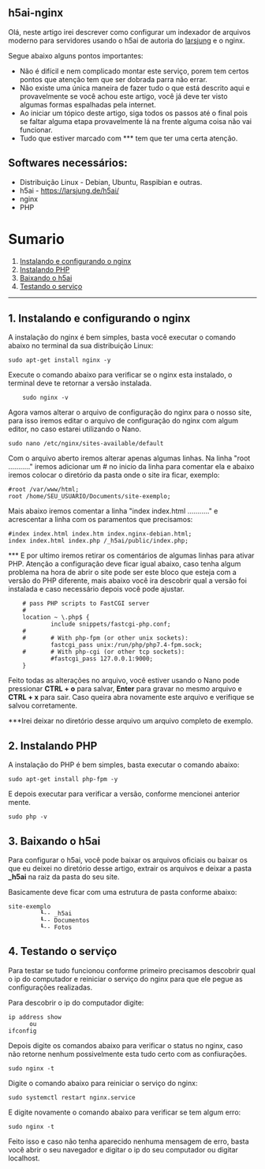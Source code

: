 
h5ai-nginx 
-------------

Olá, neste artigo irei descrever como configurar um indexador de arquivos moderno para servidores usando o h5ai de autoria do [larsjung](https://larsjung.de/h5ai/) e o nginx.

Segue abaixo alguns pontos importantes:
*	Não é difícil e nem complicado montar este serviço, porem tem certos pontos que atenção tem que ser dobrada parra não errar.
*	Não existe uma única maneira de fazer tudo o que está descrito aqui e provavelmente se você achou este artigo, você já deve ter visto algumas formas espalhadas pela internet.
*	Ao iniciar um tópico deste artigo, siga todos os passos até o final pois se faltar alguma etapa provavelmente lá na frente alguma coisa não vai funcionar.
*	Tudo que estiver marcado com *** tem que ter uma certa atenção.

Softwares necessários:
-------------
*	Distribuição Linux - Debian, Ubuntu, Raspibian e outras.
*	h5ai - https://larsjung.de/h5ai/
*	nginx
*	PHP

# Sumario

1. [Instalando e configurando o nginx](#1)
2. [Instalando PHP](#2)
3. [Baixando o  h5ai](#3)
4. [Testando o serviço](#4)


-----------------------------------------------------------------------------------------------------------------------------------

## 1. Instalando e configurando o nginx <a name="1"></a>


A instalação do nginx é bem simples, basta você executar o comando abaixo no terminal da sua distribuição Linux:

 	sudo apt-get install nginx -y

Execute o comando abaixo para verificar se o nginx esta instalado, o terminal deve te retornar a versão instalada.
	
		sudo nginx -v

Agora vamos alterar o arquivo de configuração do nginx para o nosso site, para isso iremos editar o arquivo de configuração do nginx com algum editor, no caso estarei utilizando o Nano.

	sudo nano /etc/nginx/sites-available/default

Com o arquivo aberto iremos alterar apenas algumas linhas.
Na linha "root ..........." iremos adicionar um # no inicio da linha para comentar ela e abaixo iremos colocar o diretório da pasta onde o site ira ficar, exemplo:

	#root /var/www/html;
	root /home/SEU_USUARIO/Documents/site-exemplo;

Mais abaixo iremos comentar a linha "index index.html ..........." e acrescentar a linha com os paramentos que precisamos:

	#index index.html index.htm index.nginx-debian.html;
	index index.html index.php /_h5ai/public/index.php;

*** E por ultimo iremos retirar os comentários de algumas linhas para ativar PHP.
Atenção a configuração deve ficar igual abaixo, caso tenha algum problema na hora de abrir o site pode ser este bloco que esteja com a versão do PHP diferente, mais abaixo você ira descobrir qual a versão foi instalada e caso necessário depois você pode ajustar.

        # pass PHP scripts to FastCGI server
        #
        location ~ \.php$ {
                include snippets/fastcgi-php.conf;
        #
        #       # With php-fpm (or other unix sockets):
                fastcgi_pass unix:/run/php/php7.4-fpm.sock;
        #       # With php-cgi (or other tcp sockets):
                #fastcgi_pass 127.0.0.1:9000;
        }
        
Feito todas as alterações no arquivo, você estiver usando o Nano pode pressionar **CTRL + o** para salvar, **Enter** para gravar no mesmo arquivo e **CTRL + x** para sair. Caso queira abra novamente este arquivo e verifique se salvou corretamente.

***Irei deixar no diretório desse arquivo um arquivo completo de exemplo.

## 2. Instalando PHP <a name="1"></a>

A instalação do PHP é bem simples, basta executar o comando abaixo:

	sudo apt-get install php-fpm -y

E depois executar para verificar a versão, conforme mencionei anterior mente.

	sudo php -v

## 3. Baixando o  h5ai <a name="1"></a>

Para configurar o h5ai, você pode baixar os arquivos oficiais ou baixar os que eu deixei no diretório desse artigo, extrair os arquivos e deixar a pasta **_h5ai** na raiz da pasta do seu site.

Basicamente deve ficar com uma estrutura de pasta conforme abaixo:

	site-exemplo
		     ┖-- _h5ai
		     ┖-- Documentos
		     ┖-- Fotos

## 4. Testando o serviço <a name="1"></a>

Para testar se tudo funcionou conforme primeiro precisamos descobrir qual o ip do computador e reiniciar o serviço do nginx para que ele pegue as configurações realizadas.

Para descobrir o ip do computador digite:
	
	ip address show
	      ou
	ifconfig

Depois digite os comandos abaixo para verificar o status no nginx, caso não retorne nenhum possivelmente esta tudo certo com as confiurações.

	sudo nginx -t

Digite o comando abaixo para reiniciar o serviço do nginx:

	sudo systemctl restart nginx.service
	
E digite novamente o comando abaixo para verificar se tem algum erro:

	sudo nginx -t

Feito isso e caso não tenha aparecido nenhuma mensagem de erro, basta você abrir o seu navegador e digitar o ip do seu computador ou digitar localhost.
